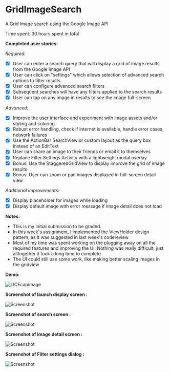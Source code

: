 GridImageSearch
===============

A Grid Image search using the Google Image API

Time spent: 30 hours spent in total

**Completed user stories:**

*Required:*

 - [x] User can enter a search query that will display a grid of image results from the Google Image API
 - [x] User can click on "settings" which allows selection of advanced search options to filter results
 - [x] User can configure advanced search filters
 - [x] Subsequent searches will have any filters applied to the search results
 - [x] User can tap on any image in results to see the image full-screen

*Advanced:*

 - [x] Improve the user interface and experiment with image assets and/or styling and coloring
 - [x] Robust error handling, check if internet is available, handle error cases, network failures
 - [x] Use the ActionBar SearchView or custom layout as the query box instead of an EditText
 - [x] User can share an image to their friends or email it to themselves
 - [x] Replace Filter Settings Activity with a lightweight modal overlay
 - [x] Bonus: Use the StaggeredGridView to display improve the grid of image results
 - [x] Bonus: User can zoom or pan images displayed in full-screen detail view

*Additional improvements:*

- [x] Display placeholder for images while loading
- [x] Display default image with error message if image detail does not load

**Notes:**

* This is my initial submission to be graded. 
* In this week's assignment, I implemented the ViewHolder design pattern, as it was suggested in last week's codereview
* Most of my time was spent working on the plugging away on all the required features and improving the UI. Nothing was really difficult, just alltogether it took a long time to complete
* The UI could still use some work, like making better scaling images in the gridview

**Demo:**

![LICEcapimage](https://github.com/martasmith/GridImageSearch/blob/master/GridImageSearch_demo.gif)

**Screenshot of launch display screen :**

![Screenshot](https://github.com/martasmith/GridImageSearch/blob/master/imgSearch_home.png)

**Screenshot of search screen :**

![Screenshot](https://github.com/martasmith/GridImageSearch/blob/master/imgSearch_screen.png)

**Screenshot of image detail screen :**

![Screenshot](https://github.com/martasmith/GridImageSearch/blob/master/imgSearch_detail.png)

**Screenshot of Filter settings dialog :**

![Screenshot](https://github.com/martasmith/GridImageSearch/blob/master/imgSearch_dialog.png)

